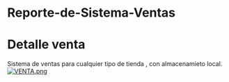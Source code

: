 # Reporte-de-Sistema-Ventas
# Detalle venta
Sistema de ventas para cualquier tipo de tienda , con almacenamieto local.
[![VENTA.png](https://i.postimg.cc/k4WB9qpm/VENTA.png)](https://postimg.cc/VrLYWQwG)
